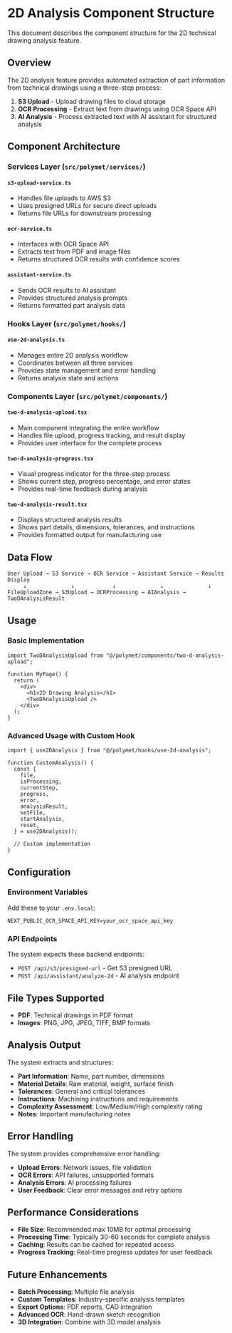 # 2D Analysis Component Structure

This document describes the component structure for the 2D technical drawing analysis feature.

## Overview

The 2D analysis feature provides automated extraction of part information from technical drawings using a three-step process:
1. **S3 Upload** - Upload drawing files to cloud storage
2. **OCR Processing** - Extract text from drawings using OCR Space API
3. **AI Analysis** - Process extracted text with AI assistant for structured analysis

## Component Architecture

### Services Layer (`src/polymet/services/`)

#### `s3-upload-service.ts`
- Handles file uploads to AWS S3
- Uses presigned URLs for secure direct uploads
- Returns file URLs for downstream processing

#### `ocr-service.ts`
- Interfaces with OCR Space API
- Extracts text from PDF and image files
- Returns structured OCR results with confidence scores

#### `assistant-service.ts`
- Sends OCR results to AI assistant
- Provides structured analysis prompts
- Returns formatted part analysis data

### Hooks Layer (`src/polymet/hooks/`)

#### `use-2d-analysis.ts`
- Manages entire 2D analysis workflow
- Coordinates between all three services
- Provides state management and error handling
- Returns analysis state and actions

### Components Layer (`src/polymet/components/`)

#### `two-d-analysis-upload.tsx`
- Main component integrating the entire workflow
- Handles file upload, progress tracking, and result display
- Provides user interface for the complete process

#### `two-d-analysis-progress.tsx`
- Visual progress indicator for the three-step process
- Shows current step, progress percentage, and error states
- Provides real-time feedback during analysis

#### `two-d-analysis-result.tsx`
- Displays structured analysis results
- Shows part details, dimensions, tolerances, and instructions
- Provides formatted output for manufacturing use

## Data Flow

```
User Upload → S3 Service → OCR Service → Assistant Service → Results Display
     ↓              ↓            ↓              ↓              ↓
FileUploadZone → S3Upload → OCRProcessing → AIAnalysis → TwoDAnalysisResult
```

## Usage

### Basic Implementation

```tsx
import TwoDAnalysisUpload from "@/polymet/components/two-d-analysis-upload";

function MyPage() {
  return (
    <div>
      <h1>2D Drawing Analysis</h1>
      <TwoDAnalysisUpload />
    </div>
  );
}
```

### Advanced Usage with Custom Hook

```tsx
import { use2DAnalysis } from "@/polymet/hooks/use-2d-analysis";

function CustomAnalysis() {
  const {
    file,
    isProcessing,
    currentStep,
    progress,
    error,
    analysisResult,
    setFile,
    startAnalysis,
    reset,
  } = use2DAnalysis();

  // Custom implementation
}
```

## Configuration

### Environment Variables

Add these to your `.env.local`:

```env
NEXT_PUBLIC_OCR_SPACE_API_KEY=your_ocr_space_api_key
```

### API Endpoints

The system expects these backend endpoints:

- `POST /api/s3/presigned-url` - Get S3 presigned URL
- `POST /api/assistant/analyze-2d` - AI analysis endpoint

## File Types Supported

- **PDF**: Technical drawings in PDF format
- **Images**: PNG, JPG, JPEG, TIFF, BMP formats

## Analysis Output

The system extracts and structures:

- **Part Information**: Name, part number, dimensions
- **Material Details**: Raw material, weight, surface finish
- **Tolerances**: General and critical tolerances
- **Instructions**: Machining instructions and requirements
- **Complexity Assessment**: Low/Medium/High complexity rating
- **Notes**: Important manufacturing notes

## Error Handling

The system provides comprehensive error handling:

- **Upload Errors**: Network issues, file validation
- **OCR Errors**: API failures, unsupported formats
- **Analysis Errors**: AI processing failures
- **User Feedback**: Clear error messages and retry options

## Performance Considerations

- **File Size**: Recommended max 10MB for optimal processing
- **Processing Time**: Typically 30-60 seconds for complete analysis
- **Caching**: Results can be cached for repeated access
- **Progress Tracking**: Real-time progress updates for user feedback

## Future Enhancements

- **Batch Processing**: Multiple file analysis
- **Custom Templates**: Industry-specific analysis templates
- **Export Options**: PDF reports, CAD integration
- **Advanced OCR**: Hand-drawn sketch recognition
- **3D Integration**: Combine with 3D model analysis 